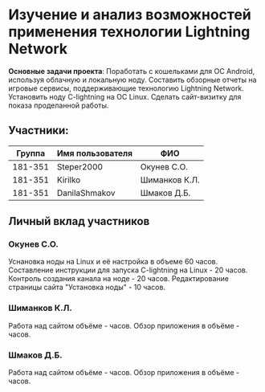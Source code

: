 # Изучение и анализ возможностей применения технологии Lightning Network
<b>Основные задачи проекта</b>: Поработать с кошельками для ОС Android, используя облачную и локальную ноду. Составить обзорные отчеты на игровые сервисы, поддерживающие технологию Lightning Network. Установить ноду C-lightning на ОС Linux. Сделать сайт-визитку для показа проделанной работы.
## Участники:

  | Группа  | Имя пользователя | ФИО              |
  |---------|------------------|------------------|
  | 181-351 | Steper2000       | Окунев С.О.      |
  | 181-351 | Kirilko          | Шиманков К.Л.    |
  | 181-351 | DanilaShmakov    | Шмаков Д.Б.      |

## Личный вклад участников
### Окунев С.О.
Уснановка ноды на Linux и её настройка в объеме 60 часов. Составление инструкции для запуска C-lightning на Linux - 20 часов.
Контроль создания канала на ноде - 20 часов. Редактирование страницы сайта "Установка ноды" - 10 часов.
### Шиманков К.Л.
Работа над сайтом объёме - часов. Обзор приложения в объёме - часов.
### Шмаков Д.Б.
Работа над сайтом объёме - часов. Обзор приложения в объёме - часов.
